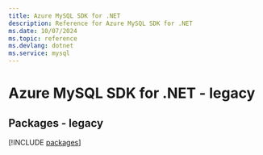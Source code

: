 ```yaml
---
title: Azure MySQL SDK for .NET
description: Reference for Azure MySQL SDK for .NET
ms.date: 10/07/2024
ms.topic: reference
ms.devlang: dotnet
ms.service: mysql
---
```

# Azure MySQL SDK for .NET - legacy
## Packages - legacy
[!INCLUDE [packages](mysql-index.md)]